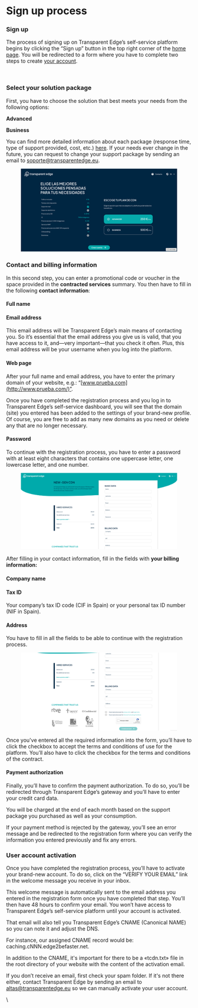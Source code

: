 # Sign up process

### Sign up

The process of signing up on Transparent Edge’s self-service platform begins by clicking the “Sign up” button in the top right corner of the [home page](https://www.transparentedge.eu/en/). You will be redirected to a form where you have to complete two steps to create [your account](https://signup.transparentedge.eu/#/).

<figure><img src="https://lh3.googleusercontent.com/g_l3iv6jkGvDPpovpcwjIC2NzOp6jViQ3NiqDwtJyn3SFahPts3c-nydkzyBXfnklTKbsN5lpg1Pq8nvJCoF_o1wEC-gR395D2uh4_Ydl3buLjOTsaRXEyhKf9a2ISiQXu9ZYGpen1wDsGskLWoxgQ" alt=""><figcaption></figcaption></figure>

### Select your solution package

First, you have to choose the solution that best meets your needs from the following options:

**Advanced**

**Business**

You can find more detailed information about each package (response time, type of support provided, cost, etc.) [here](https://www.transparentedge.eu/en/prices/). If your needs ever change in the future, you can request to change your support package by sending an email to [soporte@transparentedge.eu](mailto:soporte@transparentedge.eu).

<figure><img src=".gitbook/assets/Captura de Pantalla 2023-02-23 a las 14.10.13.png" alt=""><figcaption></figcaption></figure>

### Contact and billing information

In this second step, you can enter a promotional code or voucher in the space provided in the **contracted services** summary. You then have to fill in the following **contact information**:

#### **Full name**

#### **Email address**

This email address will be Transparent Edge’s main means of contacting you. So it’s essential that the email address you give us is valid, that you have access to it, and—very important—that you check it often. Plus, this email address will be your username when you log into the platform.

#### Web page

After your full name and email address, you have to enter the primary domain of your website, e.g.: “[www.prueba.com](http://www.prueba.com/)”.

Once you have completed the registration process and you log in to Transparent Edge’s self-service dashboard, you will see that the domain (site) you entered has been added to the settings of your brand-new profile. Of course, you are free to add as many new domains as you need or delete any that are no longer necessary.

#### Password

To continue with the registration process, you have to enter a password with at least eight characters that contains one uppercase letter, one lowercase letter, and one number.

<figure><img src=".gitbook/assets/Captura de pantalla 2023-02-06 a las 18.50.12.png" alt=""><figcaption></figcaption></figure>

After filling in your contact information, fill in the fields with **your billing information:**

#### Company name

#### Tax ID

Your company’s tax ID code (CIF in Spain) or your personal tax ID number (NIF in Spain).

#### Address

You have to fill in all the fields to be able to continue with the registration process.

<figure><img src=".gitbook/assets/Captura de pantalla 2023-02-06 a las 18.53.58.png" alt=""><figcaption></figcaption></figure>

Once you've entered all the required information into the form, you’ll have to click the checkbox to accept the terms and conditions of use for the platform. You’ll also have to click the checkbox for the terms and conditions of the contract.

#### Payment authorization

Finally, you’ll have to confirm the payment authorization. To do so, you’ll be redirected through Transparent Edge’s gateway and you’ll have to enter your credit card data.

You will be charged at the end of each month based on the support package you purchased as well as your consumption.

If your payment method is rejected by the gateway, you’ll see an error message and be redirected to the registration form where you can verify the information you entered previously and fix any errors.

### User account activation

Once you have completed the registration process, you’ll have to activate your brand-new account. To do so, click on the “VERIFY YOUR EMAIL” link in the welcome message you receive in your inbox.

This welcome message is automatically sent to the email address you entered in the registration form once you have completed that step. You’ll then have 48 hours to confirm your email. You won’t have access to Transparent Edge’s self-service platform until your account is activated.

That email will also tell you Transparent Edge’s CNAME (Canonical NAME) so you can note it and adjust the DNS.

For instance, our assigned CNAME record would be: caching.cNNN.edge2befaster.net.

In addition to the CNAME, it's important for there to be a «tcdn.txt» file in the root directory of your website with the content of the activation email.

If you don’t receive an email, first check your spam folder. If it's not there either, contact Transparent Edge by sending an email to [altas@transparentedge.eu](mailto:altas@transparentedge.eu) so we can manually activate your user account.

\
